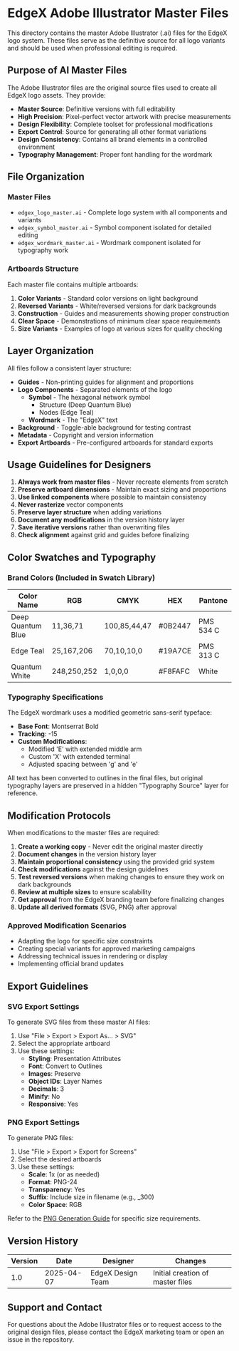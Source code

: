 # EdgeX Adobe Illustrator Master Files

This directory contains the master Adobe Illustrator (.ai) files for the EdgeX logo system. These files serve as the definitive source for all logo variants and should be used when professional editing is required.

## Purpose of AI Master Files

The Adobe Illustrator files are the original source files used to create all EdgeX logo assets. They provide:

- **Master Source**: Definitive versions with full editability
- **High Precision**: Pixel-perfect vector artwork with precise measurements
- **Design Flexibility**: Complete toolset for professional modifications
- **Export Control**: Source for generating all other format variations
- **Design Consistency**: Contains all brand elements in a controlled environment
- **Typography Management**: Proper font handling for the wordmark

## File Organization

### Master Files

- `edgex_logo_master.ai` - Complete logo system with all components and variants
- `edgex_symbol_master.ai` - Symbol component isolated for detailed editing
- `edgex_wordmark_master.ai` - Wordmark component isolated for typography work

### Artboards Structure

Each master file contains multiple artboards:

1. **Color Variants** - Standard color versions on light background
2. **Reversed Variants** - White/reversed versions for dark backgrounds
3. **Construction** - Guides and measurements showing proper construction
4. **Clear Space** - Demonstrations of minimum clear space requirements
5. **Size Variants** - Examples of logo at various sizes for quality checking

## Layer Organization

All files follow a consistent layer structure:

- **Guides** - Non-printing guides for alignment and proportions
- **Logo Components** - Separated elements of the logo
  - **Symbol** - The hexagonal network symbol
    - Structure (Deep Quantum Blue)
    - Nodes (Edge Teal)
  - **Wordmark** - The "EdgeX" text
- **Background** - Toggle-able background for testing contrast
- **Metadata** - Copyright and version information
- **Export Artboards** - Pre-configured artboards for standard exports

## Usage Guidelines for Designers

1. **Always work from master files** - Never recreate elements from scratch
2. **Preserve artboard dimensions** - Maintain exact sizing and proportions
3. **Use linked components** where possible to maintain consistency
4. **Never rasterize** vector components
5. **Preserve layer structure** when adding variations
6. **Document any modifications** in the version history layer
7. **Save iterative versions** rather than overwriting files
8. **Check alignment** against grid and guides before finalizing

## Color Swatches and Typography

### Brand Colors (Included in Swatch Library)

| Color Name | RGB | CMYK | HEX | Pantone |
|------------|-----|------|-----|---------|
| Deep Quantum Blue | 11,36,71 | 100,85,44,47 | #0B2447 | PMS 534 C |
| Edge Teal | 25,167,206 | 70,10,10,0 | #19A7CE | PMS 313 C |
| Quantum White | 248,250,252 | 1,0,0,0 | #F8FAFC | White |

### Typography Specifications

The EdgeX wordmark uses a modified geometric sans-serif typeface:

- **Base Font**: Montserrat Bold
- **Tracking**: -15
- **Custom Modifications**:
  - Modified 'E' with extended middle arm
  - Custom 'X' with extended terminal
  - Adjusted spacing between 'g' and 'e'

All text has been converted to outlines in the final files, but original typography layers are preserved in a hidden "Typography Source" layer for reference.

## Modification Protocols

When modifications to the master files are required:

1. **Create a working copy** - Never edit the original master directly
2. **Document changes** in the version history layer
3. **Maintain proportional consistency** using the provided grid system
4. **Check modifications** against the design guidelines
5. **Test reversed versions** when making changes to ensure they work on dark backgrounds
6. **Review at multiple sizes** to ensure scalability
7. **Get approval** from the EdgeX branding team before finalizing changes
8. **Update all derived formats** (SVG, PNG) after approval

### Approved Modification Scenarios

- Adapting the logo for specific size constraints
- Creating special variants for approved marketing campaigns
- Addressing technical issues in rendering or display
- Implementing official brand updates

## Export Guidelines

### SVG Export Settings

To generate SVG files from these master AI files:

1. Use "File > Export > Export As... > SVG"
2. Select the appropriate artboard
3. Use these settings:
   - **Styling**: Presentation Attributes
   - **Font**: Convert to Outlines
   - **Images**: Preserve
   - **Object IDs**: Layer Names
   - **Decimals**: 3
   - **Minify**: No
   - **Responsive**: Yes

### PNG Export Settings

To generate PNG files:

1. Use "File > Export > Export for Screens"
2. Select the desired artboards
3. Use these settings:
   - **Scale**: 1x (or as needed)
   - **Format**: PNG-24
   - **Transparency**: Yes
   - **Suffix**: Include size in filename (e.g., _300)
   - **Color Space**: RGB

Refer to the [PNG Generation Guide](../PNG_GENERATION.md) for specific size requirements.

## Version History

| Version | Date | Designer | Changes |
|---------|------|----------|---------|
| 1.0 | 2025-04-07 | EdgeX Design Team | Initial creation of master files |

## Support and Contact

For questions about the Adobe Illustrator files or to request access to the original design files, please contact the EdgeX marketing team or open an issue in the repository.

